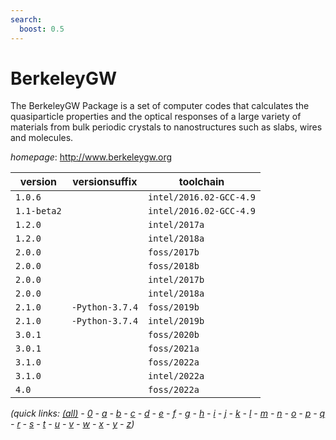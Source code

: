 ```yaml
---
search:
  boost: 0.5
---
```

# BerkeleyGW

The BerkeleyGW Package is a set of computer codes that calculates the quasiparticle  properties and the optical responses of a large variety of materials from bulk periodic crystals to  nanostructures such as slabs, wires and molecules.

*homepage*: <http://www.berkeleygw.org>

version | versionsuffix | toolchain
--------|---------------|----------
``1.0.6`` |  | ``intel/2016.02-GCC-4.9``
``1.1-beta2`` |  | ``intel/2016.02-GCC-4.9``
``1.2.0`` |  | ``intel/2017a``
``1.2.0`` |  | ``intel/2018a``
``2.0.0`` |  | ``foss/2017b``
``2.0.0`` |  | ``foss/2018b``
``2.0.0`` |  | ``intel/2017b``
``2.0.0`` |  | ``intel/2018a``
``2.1.0`` | ``-Python-3.7.4`` | ``foss/2019b``
``2.1.0`` | ``-Python-3.7.4`` | ``intel/2019b``
``3.0.1`` |  | ``foss/2020b``
``3.0.1`` |  | ``foss/2021a``
``3.1.0`` |  | ``foss/2022a``
``3.1.0`` |  | ``intel/2022a``
``4.0`` |  | ``foss/2022a``


*(quick links: [(all)](../index.md) - [0](../0/index.md) - [a](../a/index.md) - [b](../b/index.md) - [c](../c/index.md) - [d](../d/index.md) - [e](../e/index.md) - [f](../f/index.md) - [g](../g/index.md) - [h](../h/index.md) - [i](../i/index.md) - [j](../j/index.md) - [k](../k/index.md) - [l](../l/index.md) - [m](../m/index.md) - [n](../n/index.md) - [o](../o/index.md) - [p](../p/index.md) - [q](../q/index.md) - [r](../r/index.md) - [s](../s/index.md) - [t](../t/index.md) - [u](../u/index.md) - [v](../v/index.md) - [w](../w/index.md) - [x](../x/index.md) - [y](../y/index.md) - [z](../z/index.md))*

